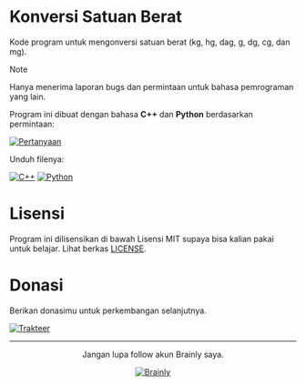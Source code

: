 # Konversi Satuan Berat

Kode program untuk mengonversi satuan berat (kg, hg, dag, g, dg, cg, dan mg).

> [!NOTE]
> Hanya menerima laporan bugs dan permintaan untuk bahasa pemrograman yang lain.

Program ini dibuat dengan bahasa **C++** dan **Python** berdasarkan permintaan:

[![Pertanyaan](https://custom-icon-badges.demolab.com/badge/Lihat%20Pertanyaan-55128816-a6da95?logo=brainly&labelColor=302d41&style=for-the-badge)](https://brainly.co.id/tugas/55128816)

Unduh filenya:

<a href="https://raw.githubusercontent.com/fazbrainly/konversi-satuan-berat/main/berat.cpp" download="berat.cpp"><img src="https://custom-icon-badges.demolab.com/github/size/fazbrainly/konversi-satuan-berat/berat.cpp?label=C%2b%2b&logo=cpp&labelColor=302d41&color=b7bdf8&logoColor=d9e0ee&style=for-the-badge" alt="C++"/></a>
<a href="https://raw.githubusercontent.com/fazbrainly/konversi-satuan-berat/main/berat.py" download="berat.py"><img src="https://img.shields.io/github/size/fazbrainly/konversi-satuan-berat/berat.py?label=Python&logo=python&labelColor=302d41&color=8aadf4&logoColor=d9e0ee&style=for-the-badge" alt="Python"/></a>

# Lisensi

Program ini dilisensikan di bawah Lisensi MIT supaya bisa kalian pakai untuk belajar. Lihat berkas [LICENSE](./LICENSE).

# Donasi

Berikan donasimu untuk perkembangan selanjutnya.

[![Trakteer](https://custom-icon-badges.demolab.com/badge/Trakteer-Donasi-ed8796?labelColor=302d41&logo=trakteerid&logoColor=d9e0ee&style=for-the-badge)](https://trakteer.id/fazbrainly)

---

<div align="center">
  <p>Jangan lupa follow akun Brainly saya.</p>
  <a href="https://brainly.co.id/profil/FΛZ-58027659">
    <img src="https://custom-icon-badges.demolab.com/badge/Brainly-FAZ-494d64?labelColor=302d41&logo=brainly&style=for-the-badge" alt="Brainly"/>
  </a>
</div>
